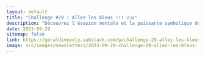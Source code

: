 ```yaml
---
layout: default
title: "Challenge #29 : Allez les bleus !!! 🇫🇷"
description: "Découvrez l'évasion mentale et la puissante symbolique du bleu. Apprenez comment cette couleur favorise la détente, l'harmonie et l'impact sur le bien-être. De ses nuances pour agrandir un espace aux bénéfices pour la santé mentale, le bleu transcende simplement une teinte pour devenir une expérience sensorielle. Idéal pour intérieurs, chambres et utilisations professionnelles. Le bleu : plus qu'une couleur, une émotion"
date: 2023-09-29
sitemap: false
link: https://geraldinepoly.substack.com/p/challenge-29-allez-les-bleus
image: src/images/newsletters/2023-09-29-challenge-29-allez-les-bleus-.jpg
---
```

